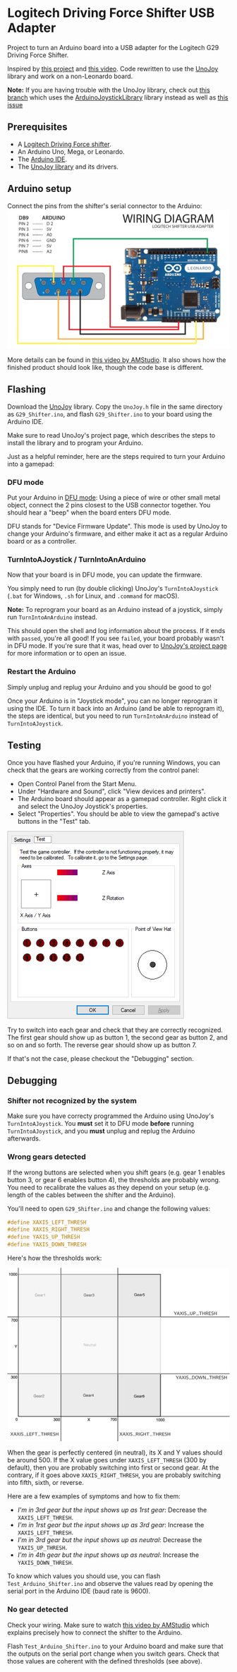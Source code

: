 # Logitech Driving Force Shifter USB Adapter

Project to turn an Arduino board into a USB adapter for the Logitech G29 Driving Force Shifter.

Inspired by [this project](https://github.com/armandoiglesias/g29Shifter) and [this video](https://www.youtube.com/watch?v=dLpWEu8kCec). Code rewritten to use the [UnoJoy](https://github.com/AlanChatham/UnoJoy) library and work on a non-Leonardo board.

**Note:** If you are having trouble with the UnoJoy library, check out [this branch](https://github.com/JRomainG/Driving-Force-Shifter-USB-Adapter/tree/ArduinoJoystickLibrary) which uses the [ArduinoJoystickLibrary](https://github.com/MHeironimus/ArduinoJoystickLibrary) library instead as well as [this issue](https://github.com/JRomainG/Driving-Force-Shifter-USB-Adapter/issues/1)

## Prerequisites

* A [Logitech Driving Force shifter](https://www.logitechg.com/en-us/products/driving/driving-force-shifter.941-000119.html).
* An Arduino Uno, Mega, or Leonardo.
* The [Arduino IDE](https://www.arduino.cc/en/Main/Software).
* The [UnoJoy library](https://github.com/AlanChatham/UnoJoy) and its drivers.

## Arduino setup

Connect the pins from the shifter's serial connector to the Arduino:
![wiring diagram](images/wiring_diagram.png)

More details can be found in [this video by AMStudio](https://www.youtube.com/watch?v=dLpWEu8kCec). It also shows how the finished product should look like, though the code base is different.

## Flashing

Download the [UnoJoy](https://github.com/AlanChatham/UnoJoy) library. Copy the `UnoJoy.h` file in the same directory as `G29_Shifter.ino`, and flash `G29_Shifter.ino` to your board using the Arduino IDE.

Make sure to read UnoJoy's project page, which describes the steps to install the library and to program your Arduino.

Just as a helpful reminder, here are the steps required to turn your Arduino into a gamepad:

### DFU mode

Put your Arduino in [DFU mode](https://www.arduino.cc/en/Hacking/DFUProgramming8U2): Using a piece of wire or other small metal object,
connect the 2 pins closest to the USB connector together. You should hear a "beep" when the board enters DFU mode.

DFU stands for "Device Firmware Update". This mode is used by UnoJoy to change your Arduino's firmware, and either make it act as a regular Arduino board or as a controller.

### TurnIntoAJoystick / TurnIntoAnArduino

Now that your board is in DFU mode, you can update the firmware.

You simply need to run (by double clicking) UnoJoy's `TurnIntoAJoystick` (`.bat` for Windows, `.sh` for Linux, and `.command` for macOS).

**Note:** To reprogram your board as an Arduino instead of a joystick, simply run `TurnIntoAnArduino` instead.

This should open the shell and log information about the process. If it ends with `passed`, you're all good! If you see `failed`, your board probably wasn't in DFU mode. If you're sure that it was, head over to [UnoJoy's project page](https://github.com/AlanChatham/UnoJoy) for more information or to open an issue.

### Restart the Arduino

Simply unplug and replug your Arduino and you should be good to go!

Once your Arduino is in "Joystick mode", you can no longer reprogram it using the IDE. To turn it back into an Arduino (and be able to reprogram it), the steps are identical, but you need to run `TurnIntoAnArduino` instead of `TurnIntoAJoystick`.

## Testing

Once you have flashed your Arduino, if you're running Windows, you can check that the gears are working correctly from the control panel:

* Open Control Panel from the Start Menu.
* Under "Hardware and Sound", click "View devices and printers".
* The Arduino board should appear as a gamepad controller. Right click it and select the UnoJoy Joystick's properties.
* Select "Properties". You should be able to view the gamepad's active buttons in the "Test" tab.

![Windows gamepad properties](images/gamepad_properties.png)

Try to switch into each gear and check that they are correctly recognized. The first gear should show up as button 1, the second gear as button 2, and so on and so forth. The reverse gear should show up as button 7.

If that's not the case, please checkout the "Debugging" section.

## Debugging

### Shifter not recognized by the system

Make sure you have correcty programmed the Arduino using UnoJoy's `TurnIntoAJoystick`. You **must** set it to DFU mode **before** running `TurnIntoAJoystick`, and you **must** unplug and replug the Arduino afterwards.

### Wrong gears detected

If the wrong buttons are selected when you shift gears (e.g. gear 1 enables button 3, or gear 6 enables button 4), the thresholds are probably wrong. You need to recalibrate the values as they depend on your setup (e.g. length of the cables between the shifter and the Arduino).

You'll need to open `G29_Shifter.ino` and change the following values:

```C
#define XAXIS_LEFT_THRESH
#define XAXIS_RIGHT_THRESH
#define YAXIS_UP_THRESH
#define YAXIS_DOWN_THRESH
```

Here's how the thresholds work:

![Input thresholds](images/thresholds.png)

When the gear is perfectly centered (in neutral), its X and Y values should be around 500. If the X value goes under `XAXIS_LEFT_THRESH` (300 by default), then you are probably switching into first or second gear. At the contrary, if it goes above `XAXIS_RIGHT_THRESH`, you are probably switching into fifth, sixth, or reverse.

Here are a few examples of symptoms and how to fix them:

* *I'm in 3rd gear but the input shows up as 1rst gear*: Decrease the `XAXIS_LEFT_THRESH`.
* *I'm in 1rst gear but the input shows up as 3rd gear*: Increase the `XAXIS_LEFT_THRESH`.
* *I'm in 3rd gear but the input shows up as neutral*: Decrease the `YAXIS_UP_THRESH`.
* *I'm in 4th gear but the input shows up as neutral*: Increase the `YAXIS_DOWN_THRESH`.

To know which values you should use, you can flash `Test_Arduino_Shifter.ino` and observe the values read by opening the serial port in the Arduino IDE (baud rate is 9600).

### No gear detected

Check your wiring. Make sure to watch [this video by AMStudio](https://www.youtube.com/watch?v=dLpWEu8kCec) which explains precisely how to connect the shifter to the Arduino.

Flash `Test_Arduino_Shifter.ino` to your Arduino board and make sure that the outputs on the serial port change when you switch gears. Check that those values are coherent with the defined thresholds (see above).
